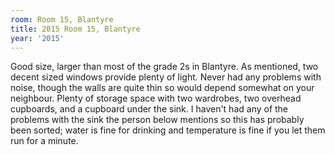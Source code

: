 ```yaml
---
room: Room 15, Blantyre
title: 2015 Room 15, Blantyre
year: '2015'
---
```


Good size, larger than most of the grade 2s in Blantyre. As mentioned, two decent sized windows provide plenty of light. Never had any problems with noise, though the walls are quite thin so would depend somewhat on your neighbour. Plenty of storage space with two wardrobes, two overhead cupboards, and a cupboard under the sink. I haven't had any of the problems with the sink the person below mentions so this has probably been sorted; water is fine for drinking and temperature is fine if you let them run for a minute.